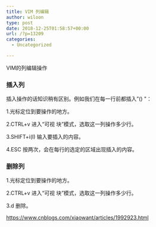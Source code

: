 ```yaml
---
title: VIM 列编辑
author: wiloon
type: post
date: 2018-12-25T01:58:57+00:00
url: /?p=13209
categories:
  - Uncategorized

---
```

VIM的列编辑操作

### 插入列

插入操作的话知识稍有区别。例如我们在每一行前都插入&#8221;() "：
  
1.光标定位到要操作的地方。
  
2.CTRL+v 进入“可视 块”模式，选取这一列操作多少行。
  
3.SHIFT+i(I) 输入要插入的内容。
  
4.ESC 按两次，会在每行的选定的区域出现插入的内容。

### 删除列

1.光标定位到要操作的地方。
  
2.CTRL+v 进入“可视 块”模式，选取这一列操作多少行。
  
3.d 删除。

https://www.cnblogs.com/xiaowant/articles/1992923.html